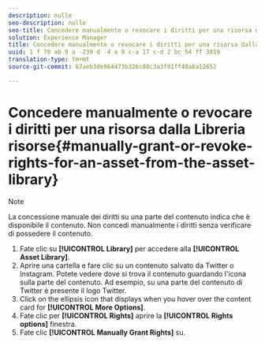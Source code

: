 ```yaml
---
description: nulle
seo-description: nulle
seo-title: Concedere manualmente o revocare i diritti per una risorsa dalla Libreria risorse
solution: Experience Manager
title: Concedere manualmente o revocare i diritti per una risorsa dalla Libreria risorse
uuid: 1 f 70 ab 9 a -239 d -4 a 9 c-a 17 c-d 2 bc 54 ff 3859
translation-type: tm+mt
source-git-commit: 67aeb3de964473b326c88c3a3f81ff48a6a12652

---
```



# Concedere manualmente o revocare i diritti per una risorsa dalla Libreria risorse{#manually-grant-or-revoke-rights-for-an-asset-from-the-asset-library}

>[!NOTE]
>
>La concessione manuale dei diritti su una parte del contenuto indica che è disponibile il contenuto. Non concedi manualmente i diritti senza verificare di possedere il contenuto.

1. Fate clic su **[!UICONTROL Library]** per accedere alla **[!UICONTROL Asset Library]**.
1. Aprire una cartella e fare clic su un contenuto salvato da Twitter o Instagram. Potete vedere dove si trova il contenuto guardando l&#39;icona sulla parte del contenuto. Ad esempio, su una parte del contenuto di Twitter è presente il logo Twitter.
1. Click on the ellipsis icon that displays when you hover over the content card for **[!UICONTROL More Options]**.
1. Fate clic per **[!UICONTROL Rights]** aprire la **[!UICONTROL Rights options]** finestra.
1. Fate clic **[!UICONTROL Manually Grant Rights]** su.
